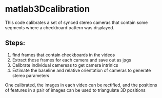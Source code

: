 # matlab3Dcalibration

This code calibrates a set of synced stereo cameras that contain some segments where a checkboard pattern was displayed.


## Steps:
1. find frames that contain checkboards in the videos
2. Extract those frames for each camera and save out as jpgs
3. Calibrate individual camereas to get camera intrinics
4. Estimate the baseline and relative orientation of cameras to generate stereo parameters

One calibrated, the images in each video can be rectified, and the positions of features in a pair of images can be used to triangulate 3D positions
